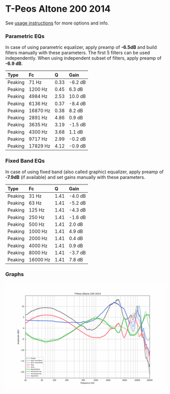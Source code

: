 # T-Peos Altone 200 2014
See [usage instructions](https://github.com/jaakkopasanen/AutoEq#usage) for more options and info.

### Parametric EQs
In case of using parametric equalizer, apply preamp of **-6.5dB** and build filters manually
with these parameters. The first 5 filters can be used independently.
When using independent subset of filters, apply preamp of **-6.9 dB**.

| Type    | Fc       |    Q | Gain    |
|:--------|:---------|:-----|:--------|
| Peaking | 71 Hz    | 0.33 | -6.2 dB |
| Peaking | 1200 Hz  | 0.45 | 6.3 dB  |
| Peaking | 4984 Hz  | 2.53 | 10.0 dB |
| Peaking | 6136 Hz  | 0.37 | -8.4 dB |
| Peaking | 16870 Hz | 0.38 | 8.2 dB  |
| Peaking | 2891 Hz  | 4.86 | 0.9 dB  |
| Peaking | 3635 Hz  | 3.19 | -1.5 dB |
| Peaking | 4300 Hz  | 3.68 | 1.1 dB  |
| Peaking | 9717 Hz  | 2.99 | -0.2 dB |
| Peaking | 17829 Hz | 4.12 | -0.9 dB |

### Fixed Band EQs
In case of using fixed band (also called graphic) equalizer, apply preamp of **-7.9dB**
(if available) and set gains manually with these parameters.

| Type    | Fc       |    Q | Gain    |
|:--------|:---------|:-----|:--------|
| Peaking | 31 Hz    | 1.41 | -4.0 dB |
| Peaking | 63 Hz    | 1.41 | -5.2 dB |
| Peaking | 125 Hz   | 1.41 | -4.3 dB |
| Peaking | 250 Hz   | 1.41 | -1.6 dB |
| Peaking | 500 Hz   | 1.41 | 2.0 dB  |
| Peaking | 1000 Hz  | 1.41 | 4.9 dB  |
| Peaking | 2000 Hz  | 1.41 | 0.4 dB  |
| Peaking | 4000 Hz  | 1.41 | 0.9 dB  |
| Peaking | 8000 Hz  | 1.41 | -3.7 dB |
| Peaking | 16000 Hz | 1.41 | 7.8 dB  |

### Graphs
![](./T-Peos%20Altone%20200%202014.png)